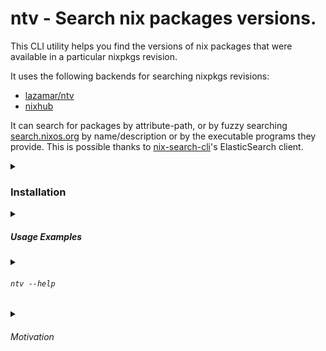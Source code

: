 # ntv - Search nix packages versions.

This CLI utility helps you find the versions of nix packages that were available in a particular nixpkgs revision.

It uses the following backends for searching nixpkgs revisions:

- [lazamar/ntv](https://lazamar.co.uk/ntv/)
- [nixhub](https://nixhub.io)

It can search for packages by attribute-path, or by fuzzy searching [search.nixos.org](https://search.nixos.org) by name/description or by the executable programs they provide.
This is possible thanks to [nix-search-cli](https://github.com/peterldowns/nix-search-cli)'s ElasticSearch client.

<details>
<summary>

### Installation

</summary>

Install with nix

```shell
> nix profile install github:vic/ntv
> ntv --help
```

Or use directly from github

```shell
> nix run github:vic/ntv -- --help
```

</details>

<details>
<summary>

##### Usage Examples

</summary>

```shell
# Show known versions of emacs on Lazamar-index (including emacs-nox, emacs-gtk, etc)
> ntv --lazamar emacs


# don't include packages with other attribute names like, emacs-nox, emacs-gtk, etc.
> ntv --lazamar --exact emacs


# Latest versions of packages providing `pwd`.
# --exact means that packages must provide an executable named exactly `pwd`.
> ntv --exact bin/pwd@latest


# Latest versions of packages providing some executable programs.
#   packages providing `emacsclient`. (eg. emacs-nox, emacs-gtk, emacs)
#   packages providing `pip`. (eg. python312Packages.pip, python313Packages.pip)
> ntv --exact bin/pip@latest bin/emacsclient@'>27 <29 latest'
Version  Attribute              Nixpkgs-Revision
24.0     python313Packages.pip  2d068ae5c6516b2d04562de50a58c682540de9bf
24.0     python312Packages.pip  2d068ae5c6516b2d04562de50a58c682540de9bf
28.2     emacs-nox              09ec6a0881e1a36c29d67497693a67a16f4da573
28.2     emacs-gtk              09ec6a0881e1a36c29d67497693a67a16f4da573
28.2     emacs                  09ec6a0881e1a36c29d67497693a67a16f4da573


# Any package having an executable program that contains `rust` on its name
> ntv --exact=false bin/rust@latest
Version  Attribute                        Nixpkgs-Revision
0.1.1    rustycli                         2d068ae5c6516b2d04562de50a58c682540de9bf
0.5.0    rusty-man                        2d068ae5c6516b2d04562de50a58c682540de9bf
0.5.7    rusty-psn-gui                    5d9b5431f967007b3952c057fc92af49a4c5f3b2
0.5.7    rusty-psn                        5d9b5431f967007b3952c057fc92af49a4c5f3b2
0.16.0   rustypaste                       2d068ae5c6516b2d04562de50a58c682540de9bf
0.24.0   rustywind                        8f76cf16b17c51ae0cc8e55488069593f6dab645
1.1.3    rustus                           8f76cf16b17c51ae0cc8e55488069593f6dab645
1.7.3    rustup-toolchain-install-master  2d068ae5c6516b2d04562de50a58c682540de9bf
1.27.1   rustup                           2d068ae5c6516b2d04562de50a58c682540de9bf
2.4.1    rustscan                         b58e19b11fe72175fd7a9e014a4786a91e99da5f


# Packages matching the `netscape` query on search.nixos.org
> ntv '~netscape'@latest
Version  Attribute         Nixpkgs-Revision
0.1.3    netsurf.libnslog  0d534853a55b5d02a4ababa1d71921ce8f0aee4c
0.1.6    netsurf.libnspsl  2d068ae5c6516b2d04562de50a58c682540de9bf
0.2.2    netsurf.libnsfb   2d068ae5c6516b2d04562de50a58c682540de9bf
0.4      netselect         6c5c5f5100281f8f4ff23f13edd17d645178c87c
0.4.2    netsurf.libdom    0d534853a55b5d02a4ababa1d71921ce8f0aee4c
0.6.2    netscanner        0d534853a55b5d02a4ababa1d71921ce8f0aee4c
0.6.9    netsniff-ng       e05f8bda630a0836d777d84de14b3c16eb758514
0.9.2    netsurf.libcss    0d534853a55b5d02a4ababa1d71921ce8f0aee4c
1.0.0    netsurf.libnsgif  de0fe301211c267807afd11b12613f5511ff7433
3.11     netsurf.browser   2d068ae5c6516b2d04562de50a58c682540de9bf


# Return only the most recent version
> ntv --limit 1 emacs


# Only versions between 25 and 27. Output JSON
# same as 'emacs@>= 25 <= 27'
> ntv --constraint '>= 25 <= 27' --json emacs


# Latest of 29 series.
# same as 'emacs@latest~29'
> ntv --constraint '~29' --limit 1 emacs


# Do not include emacs-nox and emacs-gtk
> ntv --exact emacs


# Show versions of pip from nixhub.io in the order that nixhub returns them
> ntv --nixhub --sort=false python312Packages.pip


# Use release channel `nixpkgs/nixos-24.05` (using lazamar search)
> ntv --channel nixos-24.05 python312Packages.pip


# NixHub.io has rate-limits but will likely have indexed more recent versions.
# https://www.jetify.com/docs/nixhub/#rate-limits
> ntv --nixhub bun@latest
1.2.5    bun        573c650e8a14b2faa0041645ab18aed7e60f0c9a


# https://lazamar.co.uk/ntv/ has no rate-limit, we scrap the webpage.
> ntv --lazamar bun@latest
1.1.43   bun        21808d22b1cda1898b71cf1a1beb524a97add2c4
```

</details>

<details>
<summary>

###### `ntv --help`

</summary>

```
ntv - show available nix packages versions

USAGE:
   ntv [options] PKG_ATTRIBUTE_NAME...

PKG_ATTRIBUTE_NAME:
   A package attribute name like `emacs` or `python312Packages.pip`.
   Use https://search.nixos.org to find the attribute name for a package.

   If you don't know the attribute name, you can search for packages
   by query (prefixed by `~`) or by program name (prefixed by `bin/`).

   For example `~ cursor editor` will search the index at search.nixos.org for
   packages that match the query.

   And using `bin/pip` will search for packages that provide that program.

   Optionally you can add a version constraint to the package name like
   `bin/emacs@^25.x` or `emacs@>= 25 <= 27` or `~ git porcelain @latest`.

OPTIONS:
   --help, -h  show help and exit
   --version   show version and exit

   FILTERING

   --constraint         Only include results that match a versions constraint. eg: '~1.0'.
                        See https://github.com/Masterminds/semver?tab=readme-ov-file#basic-comparisons

                        Constraint can also be part of PKG_ATTRIBUTE_NAME if it contains an `@` symbol.
                          'emacs@^25.x'        - Show all Emacs in the `25.x` series.
                          'emacs@>= 25 <= 27'  - Show all Emacs in the `25.x`-`27.x` series.
                          'emacs@latest'       - Only show the most recent emacs.
                          'emacs@latest<25'    - Only show the latest emacs before the `25` series
                          'emacs@latest~29'    - Only show the most recent emacs of the `29` series

                        If the value after `@` is a readable file, it will be read as a version constraint.
                        This is useful for reading the version from a file like `.node-version`, etc.
                          'bin/node@.node-version'

   --exact              Only include results whose attribute is exactly PKG_ATTRIBUTE_NAME (default: false)
                        When searching for executable programs like `bin/foo`, `--exact=false` returns
                        packages having any program that contains `foo` as part of its name.

   --limit n            Limit to a number of results. 1 means only last and `-1` only first. (default: 0)
   --reverse            New versions first (default: false)
   --sort               Sorted by version instead of using backend ordering (default: true)

   FORMAT

   --text               Output text table of versions (default: true)
   --json               Output JSON array of versions (default: false)
   --installable        Output as list of nix flake installables (default: false)

   NIX VERSIONS BACKEND

   --channel value      Nixpkgs channel for lazamar backend. Enables lazamar when set. (default: "nixpkgs-unstable")
   --lazamar            Use https://lazamar.co.uk/ntv as backend (default: false)
   --nixhub             Use https://www.nixhub.io/ as backend (default: true)

Made with <3 by vic [https://x.com/oeiuwq].
See https://github.com/vic/ntv for examples and reporting issues.
```

</details>

<details>
<summary>

###### Motivation

</summary>

- `nixpkgs` is an outstanding repository of programs, some say it's the largest most up-to-date repository. However since nixpkgs is only a repo of receipes, it will likely only contain the most recent version of a package. That's why sites like lazamar's and nixhub help searching for historic revisions of nixpkgs that used to contain a particular program version.

- I'm trying to use this CLI app to help other utilities find previous versions of nixpkgs programs.

</details>
